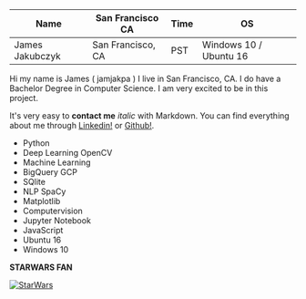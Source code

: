 Name | San Francisco CA | Time | OS | 
------------ | ------------- | ------------- | ------------
James Jakubczyk | San Francisco, CA | PST | Windows 10 / Ubuntu 16

Hi my name is James ( jamjakpa ) I live in San Francisco, CA.
I do have a Bachelor Degree in Computer Science.
I am very excited to be in this project.

 
It's very easy to **contact me**  *italic* with Markdown. You can find everything about me through [Linkedin!](https://www.linkedin.com/in/james-jakubczyk-318b2753/) or [Github!](https://github.com/jamjakpa).

* Python
* Deep Learning OpenCV 
* Machine Learning
* BigQuery GCP
* SQlite
* NLP SpaCy
* Matplotlib
* Computervision
* Jupyter Notebook 
* JavaScript
* Ubuntu 16
* Windows 10


**STARWARS FAN** 

[![StarWars](http://img.youtube.com/vi/l99Yilm6V4s/0.jpg)](https://www.youtube.com/watch?v=l99Yilm6V4s)


 
